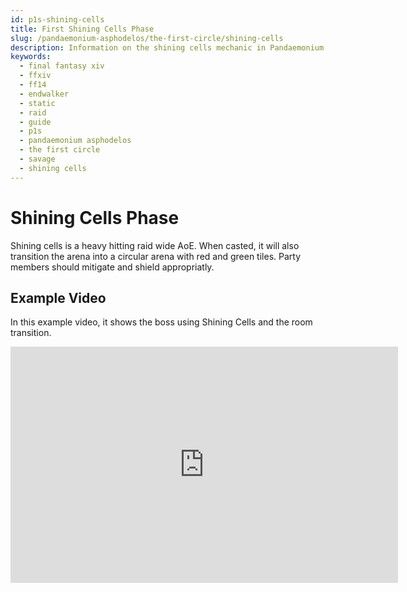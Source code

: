 ```yaml
---
id: p1s-shining-cells
title: First Shining Cells Phase
slug: /pandaemonium-asphodelos/the-first-circle/shining-cells
description: Information on the shining cells mechanic in Pandaemonium Asphodelos The First Circle (Savage)
keywords: 
  - final fantasy xiv
  - ffxiv
  - ff14
  - endwalker
  - static
  - raid
  - guide
  - p1s
  - pandaemonium asphodelos
  - the first circle
  - savage
  - shining cells
---
```


# Shining Cells Phase
Shining cells is a heavy hitting raid wide AoE. When casted, it will also transition the arena into a circular arena with red and green tiles. Party members should mitigate and shield appropriatly.

## Example Video
In this example video, it shows the boss using Shining Cells and the room transition.

<iframe src="https://player.twitch.tv/?video=1273056014&parent=localhost&parent=manbeardgames.com&autoplay=false" 
    frameBorder="0" 
    allowFullScreen={true} 
    scrolling="no" 
    height="378" 
    width="620"></iframe>